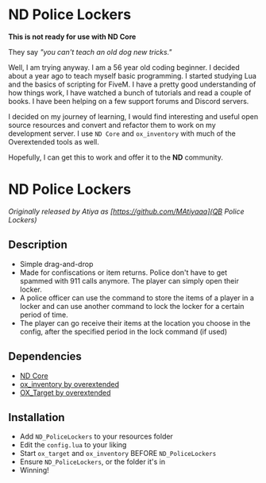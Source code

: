 # ND Police Lockers
**This is not ready for use with ND Core**

They say *"you can't teach an old dog new tricks."*

Well, I am trying anyway. I am a 56 year old coding beginner. I decided about a year ago to teach myself basic programming. I started studying Lua and the basics of scripting for FiveM. I have a pretty good understanding of how things work, I have watched a bunch of tutorials and read a couple of books. I have been helping on a few support forums and Discord servers. 

I decided on my journey of learning, I would find interesting and useful open source resources and convert and refactor them to work on my development server. I use `ND Core` and `ox_inventory` with much of the Overextended tools as well.

Hopefully, I can get this to work and offer it to the **ND** community.

# ND Police Lockers
*Originally released by Atiya as [https://github.com/MAtiyaaa](QB Police Lockers)*
  
## Description
* Simple drag-and-drop
* Made for confiscations or item returns. Police don't have to get spammed with 911 calls anymore. The player can simply open their locker.
* A police officer can use the command to store the items of a player in a locker and can use another command to lock the locker for a certain period of time. 
* The player can go receive their items at the location you choose in the config, after the specified period in the lock command (if used)

## Dependencies
* [ND Core](https://github.com/nd-framework/ND_Core)
* [ox_inventory by overextended](https://github.com/overextended/ox_inventory)
* [OX_Target by overextended](https://github.com/overextended/ox_target)

## Installation
* Add `ND_PoliceLockers` to your resources folder
* Edit the `config.lua` to your liking
* Start `ox_target` and `ox_inventory` BEFORE `ND_PoliceLockers`
* Ensure `ND_PoliceLockers`, or the folder it's in
* Winning!
